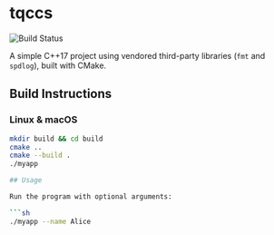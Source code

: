 # tqccs

![Build Status](https://github.com/FlKo/tqccs/actions/workflows/ci.yml/badge.svg)

A simple C++17 project using vendored third-party libraries (`fmt` and `spdlog`), built with CMake.

## Build Instructions

### Linux & macOS
```sh
mkdir build && cd build
cmake ..
cmake --build .
./myapp

## Usage

Run the program with optional arguments:

```sh
./myapp --name Alice

